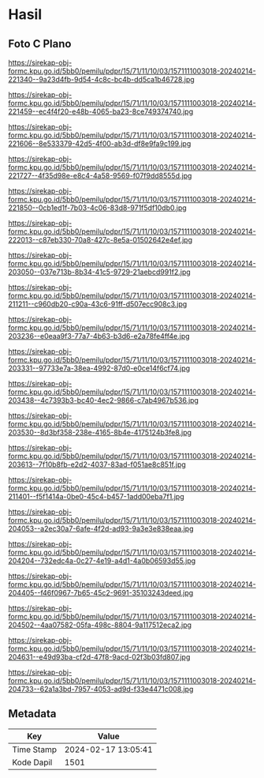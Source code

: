 # Hasil

## Foto C Plano

https://sirekap-obj-formc.kpu.go.id/5bb0/pemilu/pdpr/15/71/11/10/03/1571111003018-20240214-221340--9a23d4fb-9d54-4c8c-bc4b-dd5ca1b46728.jpg

https://sirekap-obj-formc.kpu.go.id/5bb0/pemilu/pdpr/15/71/11/10/03/1571111003018-20240214-221459--ec4f4f20-e48b-4065-ba23-8ce749374740.jpg

https://sirekap-obj-formc.kpu.go.id/5bb0/pemilu/pdpr/15/71/11/10/03/1571111003018-20240214-221606--8e533379-42d5-4f00-ab3d-df8e9fa9c199.jpg

https://sirekap-obj-formc.kpu.go.id/5bb0/pemilu/pdpr/15/71/11/10/03/1571111003018-20240214-221727--4f35d98e-e8c4-4a58-9569-f07f9dd8555d.jpg

https://sirekap-obj-formc.kpu.go.id/5bb0/pemilu/pdpr/15/71/11/10/03/1571111003018-20240214-221850--0cb1ed1f-7b03-4c06-83d8-971f5df10db0.jpg

https://sirekap-obj-formc.kpu.go.id/5bb0/pemilu/pdpr/15/71/11/10/03/1571111003018-20240214-222013--c87eb330-70a8-427c-8e5a-01502642e4ef.jpg

https://sirekap-obj-formc.kpu.go.id/5bb0/pemilu/pdpr/15/71/11/10/03/1571111003018-20240214-203050--037e713b-8b34-41c5-9729-21aebcd991f2.jpg

https://sirekap-obj-formc.kpu.go.id/5bb0/pemilu/pdpr/15/71/11/10/03/1571111003018-20240214-211211--c960db20-c90a-43c6-91ff-d507ecc908c3.jpg

https://sirekap-obj-formc.kpu.go.id/5bb0/pemilu/pdpr/15/71/11/10/03/1571111003018-20240214-203236--e0eaa9f3-77a7-4b63-b3d6-e2a78fe4ff4e.jpg

https://sirekap-obj-formc.kpu.go.id/5bb0/pemilu/pdpr/15/71/11/10/03/1571111003018-20240214-203331--97733e7a-38ea-4992-87d0-e0ce14f6cf74.jpg

https://sirekap-obj-formc.kpu.go.id/5bb0/pemilu/pdpr/15/71/11/10/03/1571111003018-20240214-203438--4c7393b3-bc40-4ec2-9866-c7ab4967b536.jpg

https://sirekap-obj-formc.kpu.go.id/5bb0/pemilu/pdpr/15/71/11/10/03/1571111003018-20240214-203530--8d3bf358-238e-4165-8b4e-4175124b3fe8.jpg

https://sirekap-obj-formc.kpu.go.id/5bb0/pemilu/pdpr/15/71/11/10/03/1571111003018-20240214-203613--7f10b8fb-e2d2-4037-83ad-f051ae8c851f.jpg

https://sirekap-obj-formc.kpu.go.id/5bb0/pemilu/pdpr/15/71/11/10/03/1571111003018-20240214-211401--f5f1414a-0be0-45c4-b457-1add00eba7f1.jpg

https://sirekap-obj-formc.kpu.go.id/5bb0/pemilu/pdpr/15/71/11/10/03/1571111003018-20240214-204053--a2ec30a7-6afe-4f2d-ad93-9a3e3e838eaa.jpg

https://sirekap-obj-formc.kpu.go.id/5bb0/pemilu/pdpr/15/71/11/10/03/1571111003018-20240214-204204--732edc4a-0c27-4e19-a4d1-4a0b06593d55.jpg

https://sirekap-obj-formc.kpu.go.id/5bb0/pemilu/pdpr/15/71/11/10/03/1571111003018-20240214-204405--f46f0967-7b65-45c2-9691-35103243deed.jpg

https://sirekap-obj-formc.kpu.go.id/5bb0/pemilu/pdpr/15/71/11/10/03/1571111003018-20240214-204502--4aa07582-05fa-498c-8804-9a117512eca2.jpg

https://sirekap-obj-formc.kpu.go.id/5bb0/pemilu/pdpr/15/71/11/10/03/1571111003018-20240214-204631--e49d93ba-cf2d-47f8-9acd-02f3b03fd807.jpg

https://sirekap-obj-formc.kpu.go.id/5bb0/pemilu/pdpr/15/71/11/10/03/1571111003018-20240214-204733--62a1a3bd-7957-4053-ad9d-f33e4471c008.jpg


## Metadata

| Key        | Value               |
| ---------- | ------------------- |
| Time Stamp | 2024-02-17 13:05:41 |
| Kode Dapil | 1501                |



